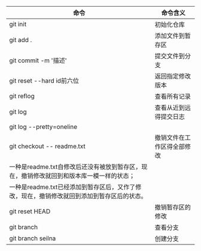 命令 | 命令含义
--- | ---|
git init | 初始化仓库
git add .  |  添加文件到暂存区
git commit -m '描述'  |  提交文件到分支
git reset --hard id前六位  |  返回指定修改版本
git reflog |  查看所有记录
git log  |  查看从近到远得提交日志
git log --pretty=oneline | 
git checkout -- readme.txt | 撤销文件在工作区得全部修改
一种是readme.txt自修改后还没有被放到暂存区，现在，撤销修改就回到和版本库一模一样的状态；|
一种是readme.txt已经添加到暂存区后，又作了修改，现在，撤销修改就回到添加到暂存区后的状态。|
git reset HEAD <file> | 撤销暂存区的修改
git branch | 查看分支
git branch seilna | 创建分支
